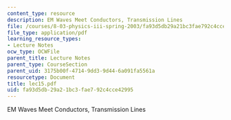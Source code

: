 ```yaml
---
content_type: resource
description: EM Waves Meet Conductors, Transmission Lines
file: /courses/8-03-physics-iii-spring-2003/fa93d5db29a21bc3fae792c4cce42995_lec15.pdf
file_type: application/pdf
learning_resource_types:
- Lecture Notes
ocw_type: OCWFile
parent_title: Lecture Notes
parent_type: CourseSection
parent_uid: 3175b00f-4714-9dd3-9d44-6a091fa5561a
resourcetype: Document
title: lec15.pdf
uid: fa93d5db-29a2-1bc3-fae7-92c4cce42995
---
```

EM Waves Meet Conductors, Transmission Lines

